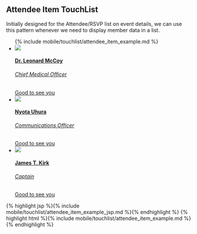 <h2 class="section-subtitle">Attendee Item TouchList</h2>
<p> Initially designed for the Attendee/RSVP list on event details, 
    we can use this pattern whenever we need to display member data in a list.
</p>


<div class="doc-box">
    <ul class="touchList">
        {% include mobile/touchlist/attendee_item_example.md %}
        <li class="touchList-item touchList-item--attendee">
            <div class="ffbox">
                <div class="ffbox-flex">
                    <a href="${member_url}" class="ffbox ffbox--touchList-item ffbox--fixed">
                        <div class="ffbox-fix avatar-m pintop touchList-attendee-photo">
                            <img src="assets/img/bones.jpg" />
                        </div>
                        <div class="ffbox-flex touchList-attendee-info">
                            <h4 class="touchList-label touchList-attendee-name">
                                Dr. Leonard McCoy
                            </h4>
                            <h6 class="touchList-caption touchList-attendee-role">Chief Medical Officer</h6>
                        </div>
                    </a>
                </div>
                <div class="ffbox-fix touchList-attendee-actions">
                    <a class="button small niceToSeeYou primary" href="#">
                        <span>Good to see you</span>
                    </a>
                </div>
            </div>
        </li>
        <li class="touchList-item touchList-item--attendee">
            <div class="ffbox">
                <div class="ffbox-flex">
                    <a href="${member_url}" class="ffbox ffbox--touchList-item ffbox--fixed">
                        <div class="ffbox-fix avatar-m pintop touchList-attendee-photo">
                            <img src="assets/img/uhura.jpg" />
                        </div>
                        <div class="ffbox-flex touchList-attendee-info">
                            <h4 class="touchList-label touchList-attendee-name">
                                Nyota Uhura
                            </h4>
                            <h6 class="touchList-caption touchList-attendee-role">Communications Officer</h6>
                        </div>
                    </a>
                </div>
                <div class="ffbox-fix touchList-attendee-actions">
                    <a class="button small niceToSeeYou primary" href="#">
                        <span>Good to see you</span>
                    </a>
                </div>
            </div>
        </li>
        <li class="touchList-item touchList-item--attendee">
            <div class="ffbox">
                <div class="ffbox-flex">
                    <a href="${member_url}" class="ffbox ffbox--touchList-item ffbox--fixed">
                        <div class="ffbox-fix avatar-m pintop touchList-attendee-photo">
                            <img src="assets/img/kirk2.jpg" />
                        </div>
                        <div class="ffbox-flex touchList-attendee-info">
                            <h4 class="touchList-label touchList-attendee-name">
                                James T. Kirk
                            </h4>
                            <h6 class="touchList-caption touchList-attendee-role">Captain</h6>
                        </div>
                    </a>
                </div>
                <div class="ffbox-fix touchList-attendee-actions">
                    <a class="button small niceToSeeYou primary" href="#">
                        <span>Good to see you</span>
                    </a>
                </div>
            </div>
        </li>
    </ul>
</div>

<div class="j-code">
    {% highlight jsp %}{% include mobile/touchlist/attendee_item_example_jsp.md %}{% endhighlight %}
    {% highlight html %}{% include mobile/touchlist/attendee_item_example.md %}
    </ul>
</div> 
{% endhighlight %}

</div>
